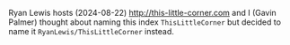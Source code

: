Ryan Lewis hosts (2024-08-22) http://this-little-corner.com and I (Gavin Palmer) thought about naming this index `ThisLittleCorner` but decided to name it `RyanLewis/ThisLittleCorner` instead.